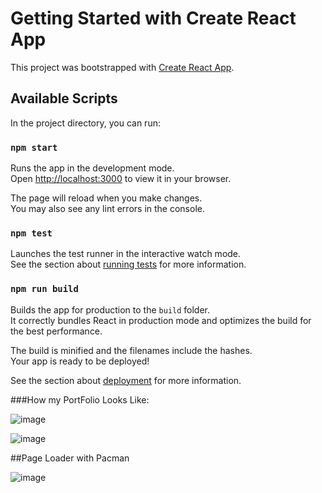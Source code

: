 # Getting Started with Create React App

This project was bootstrapped with [Create React App](https://github.com/facebook/create-react-app).

## Available Scripts

In the project directory, you can run:

### `npm start`

Runs the app in the development mode.\
Open [http://localhost:3000](http://localhost:3000) to view it in your browser.

The page will reload when you make changes.\
You may also see any lint errors in the console.

### `npm test`

Launches the test runner in the interactive watch mode.\
See the section about [running tests](https://facebook.github.io/create-react-app/docs/running-tests) for more information.

### `npm run build`

Builds the app for production to the `build` folder.\
It correctly bundles React in production mode and optimizes the build for the best performance.

The build is minified and the filenames include the hashes.\
Your app is ready to be deployed!

See the section about [deployment](https://facebook.github.io/create-react-app/docs/deployment) for more information.


###How my PortFolio Looks Like:

![image](https://github.com/divyapodila/My_Porfolio_React/assets/123135144/0783b17d-b266-4043-8a06-87908b157160)

![image](https://github.com/divyapodila/My_Porfolio_React/assets/123135144/d10f87d3-1b76-4abf-9fd4-b9d53ddd6dbe)

##Page Loader with Pacman

![image](https://github.com/divyapodila/My_Porfolio_React/assets/123135144/5effa275-5155-44bf-87e8-b0e13b2d4cc4)






